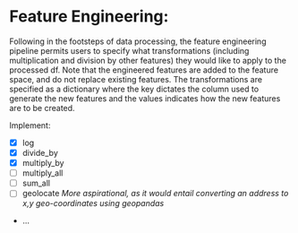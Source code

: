 # Feature Engineering:

Following in the footsteps of data processing, 
the feature engineering pipeline 
permits users to specify what transformations
(including multiplication and division by other features)
they would like to apply to the processed df.
Note that the engineered features are added to 
the feature space, and do not replace existing features.
The transformations are specified as a dictionary
where the key dictates the column used 
to generate the new features and the values 
indicates how the new features are to be created.

Implement:
- [X] log
- [X] divide\_by
- [X] multiply\_by
- [ ] multiply\_all
- [ ] sum\_all
- [ ] geolocate *More aspirational, as it would entail converting 
an address to x,y geo-coordinates using geopandas*
- ...